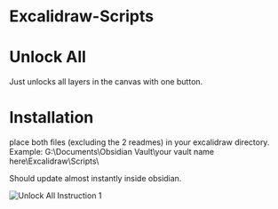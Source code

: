 # Excalidraw-Scripts

# Unlock All

Just unlocks all layers in the canvas with one button.

# Installation
place both files (excluding the 2 readmes) in your excalidraw directory.
Example: G:\Documents\Obsidian Vault\your vault name here\Excalidraw\Scripts\

Should update almost instantly inside obsidian.

![Unlock All Instruction 1](https://github.com/user-attachments/assets/7fdd67b7-202b-49e8-a01e-3c701d7a4f8a)
